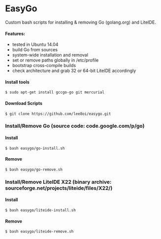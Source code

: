 # EasyGo

Custom bash scripts for installing & removing Go (golang.org) and LiteIDE. 

#### Features:

* tested in Ubuntu 14.04
* build Go from sources
* system-wide installation and removal
* set or remove paths globally in /etc/profile
* bootstrap cross-compile builds
* check architecture and grab 32 or 64-bit LiteIDE accordingly

#### Install tools
	$ sudo apt-get install gccgo-go git mercurial
#### Download Scripts
	$ git clone https://github.com/lee8oi/easygo.git
### Install/Remove Go (source code: code.google.com/p/go)
#### Install
	$ bash easygo/go-install.sh
#### Remove
	$ bash easygo/go-remove.sh
### Install/Remove LiteIDE X22 (binary archive: sourceforge.net/projects/liteide/files/X22/)
#### Install
	$ bash easygo/liteide-install.sh
#### Remove
	$ bash easygo/liteide-remove.sh